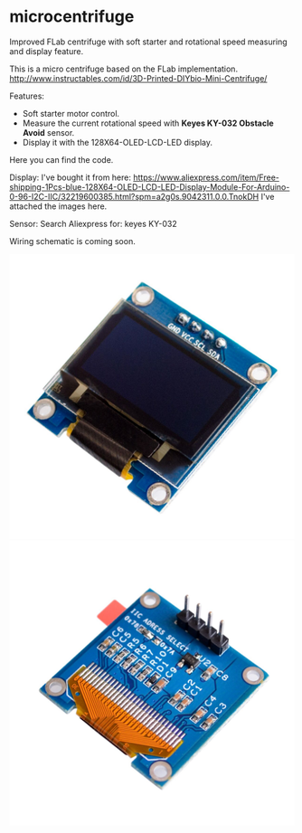 # microcentrifuge
Improved FLab centrifuge with soft starter and rotational speed measuring and display feature.

This is a micro centrifuge based on the FLab implementation. 
http://www.instructables.com/id/3D-Printed-DIYbio-Mini-Centrifuge/

Features:
 - Soft starter motor control.
 - Measure the current rotational speed with <b>Keyes KY-032 Obstacle Avoid</b> sensor.
 - Display it with the 128X64-OLED-LCD-LED display.
 
 Here you can find the code.
 
 Display: I've bought it from here: https://www.aliexpress.com/item/Free-shipping-1Pcs-blue-128X64-OLED-LCD-LED-Display-Module-For-Arduino-0-96-I2C-IIC/32219600385.html?spm=a2g0s.9042311.0.0.TnokDH
 I've attached the images here.
  
 Sensor: Search Aliexpress for: keyes KY-032
 
 Wiring schematic is coming soon.
 
 
![alt text](https://github.com/petertombor/microcentrifuge/blob/master/pics/display1.jpg)
![alt text](https://github.com/petertombor/microcentrifuge/blob/master/pics/display2.jpg)



